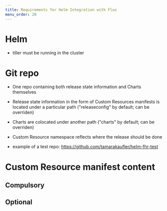 ```yaml
---
title: Requirements for Helm Integration with Flux
menu_order: 20
---
```


# Helm

 - tiller must be running in the cluster

# Git repo

 - One repo containing both release state information and Charts themselves

 - Release state information in the form of Custom Resources manifests is located under a particular path ("releaseconfig" by default; can be overriden)

 - Charts are colocated under another path ("charts" by default; can be overriden)

 - Custom Resource namespace reflects where the release should be done

 - example of a test repo: https://github.com/tamarakaufler/helm-fhr-test

# Custom Resource manifest content

## Compulsory


## Optional

